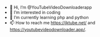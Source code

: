 - 👋 Hi, I’m @YouTubeVideoDownloaderapp
- 👀 I’m interested in coding
- 🌱 I’m currently learning php and python
- 📫 How to reach me https://jktube.net/ and https://youtubevideodownloader.app/.

<!---
YouTubeVideoDownloaderapp/YouTubeVideoDownloaderapp is a ✨ special ✨ repository because its `README.md` (this file) appears on your GitHub profile.
You can click the Preview link to take a look at your changes.
--->
